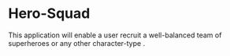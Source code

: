 # Hero-Squad
This application will enable a user recruit a well-balanced team of superheroes or any other character-type .
